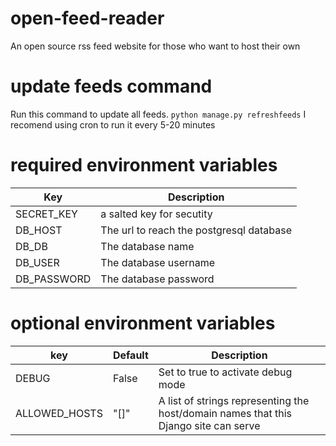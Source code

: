 # open-feed-reader
An open source rss feed website for those who want to host their own

# update feeds command
Run this command to update all feeds.
`python manage.py refreshfeeds`
I recomend using cron to run it every 5-20 minutes

# required environment variables
| Key | Description |
| ----------- | ----------- |
| SECRET_KEY | a salted key for secutity |
| DB_HOST | The url to reach the postgresql database |
| DB_DB | The database name |
| DB_USER | The database username |
| DB_PASSWORD | The database password |

# optional environment variables
| key | Default | Description
| ----------- | ----------- | ----------- |
| DEBUG | False | Set to true to activate debug mode |
| ALLOWED_HOSTS | "[]" | A list of strings representing the host/domain names that this Django site can serve |
